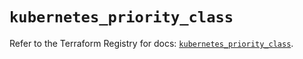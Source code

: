# `kubernetes_priority_class`

Refer to the Terraform Registry for docs: [`kubernetes_priority_class`](https://registry.terraform.io/providers/hashicorp/kubernetes/2.37.0/docs/resources/priority_class).
